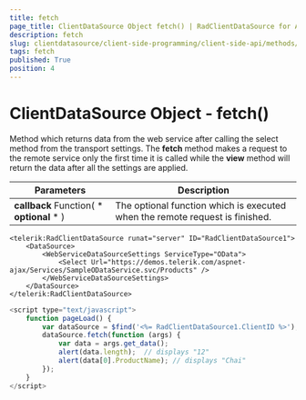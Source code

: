 ```yaml
---
title: fetch
page_title: ClientDataSource Object fetch() | RadClientDataSource for ASP.NET AJAX Documentation
description: fetch
slug: clientdatasource/client-side-programming/client-side-api/methods/fetch
tags: fetch
published: True
position: 4
---
```


# ClientDataSource Object - fetch()



Method which returns data from the web service after calling the select method from the transport settings. The **fetch** method makes a request to the remote service only the first time it is called while the **view** method will return the data after all the settings are applied.


|  **Parameters**  |  **Description**  |
| ------ | ------ |
| **callback** Function( * **optional** * )|The optional function which is executed when the remote request is finished.|

````ASPNET
<telerik:RadClientDataSource runat="server" ID="RadClientDataSource1">
    <DataSource>
        <WebServiceDataSourceSettings ServiceType="OData">
            <Select Url="https://demos.telerik.com/aspnet-ajax/Services/SampleODataService.svc/Products" />
        </WebServiceDataSourceSettings>
    </DataSource>
</telerik:RadClientDataSource>
````



````JavaScript
<script type="text/javascript"> 
    function pageLoad() {
        var dataSource = $find('<%= RadClientDataSource1.ClientID %>');
        dataSource.fetch(function (args) {
            var data = args.get_data();
            alert(data.length);  // displays "12"
            alert(data[0].ProductName); // displays "Chai"
        });
    }
</script>
````



